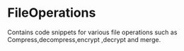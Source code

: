 # FileOperations
Contains code snippets for various file operations such as Compress,decompress,encrypt ,decrypt and merge.
